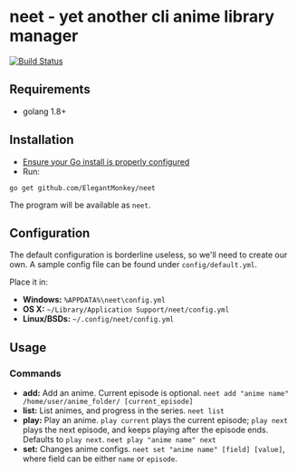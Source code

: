 # neet - yet another cli anime library manager
[![Build Status](https://travis-ci.org/ElegantMonkey/neet.svg?branch=master)](https://travis-ci.org/ElegantMonket/neet)

## Requirements
- golang 1.8+

## Installation
- [Ensure your Go install is properly configured](https://golang.org/doc/install#install)
- Run:
```
go get github.com/ElegantMonkey/neet
```

The program will be available as `neet`.

## Configuration
The default configuration is borderline useless, so we'll need to create our own. A sample config file can be found under `config/default.yml`.

Place it in:
- **Windows:** `%APPDATA%\neet\config.yml`
- **OS X:** `~/Library/Application Support/neet/config.yml`
- **Linux/BSDs:** `~/.config/neet/config.yml`

## Usage
### Commands
- **add:** Add an anime. Current episode is optional. `neet add "anime name" /home/user/anime_folder/ [current_episode]`
- **list:** List animes, and progress in the series. `neet list`
- **play:** Play an anime. `play current` plays the current episode; `play next` plays the next episode, and keeps playing after the episode ends. Defaults to `play next`. `neet play "anime name" next` 
- **set:** Changes anime configs. `neet set "anime name" [field] [value]`, where field can be either `name` or `episode`.
